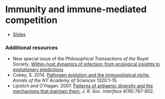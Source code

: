 # Immunity and immune-mediated competition

* [Slides](slides.html)

### Additional resources

* New special issue of the *Philosophical Transactions of the Royal Society*, [Within-host dynamics of infection: from ecological insights to evolutionary predictions](http://rstb.royalsocietypublishing.org/content/370/1675)
* Cobey, S. 2014. [Pathogen evolution and the immunological niche.](http://onlinelibrary.wiley.com/doi/10.1111/nyas.12493/abstract) *Annals of the NY Academy of Sciences* 1320:1-15.
* Lipsitch and O'Hagan. 2007. [Patterns of antigenic diversity and the mechanisms that maintain them.](http://www.ncbi.nlm.nih.gov/pubmed/17426010) *J. R. Soc. Interface* 4(16):787-802.

